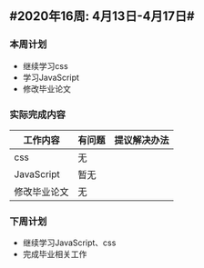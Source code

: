 ## #2020年16周: 4月13日-4月17日#

### 本周计划

* 继续学习css
* 学习JavaScript
* 修改毕业论文

### 实际完成内容

| 工作内容                  | 有问题 | 提议解决办法            |
| ------------------------ | ----- | ---------------------- |
| css | 无 |             |
| JavaScript| 暂无 |     |
| 修改毕业论文 | 无 |     |

### 下周计划

* 继续学习JavaScript、css
* 完成毕业相关工作
